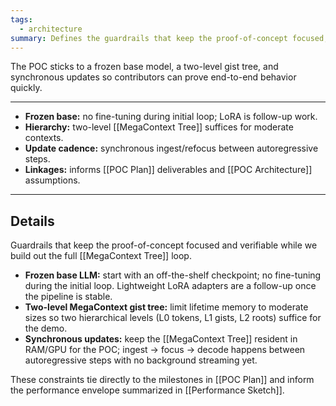 ```yaml
---
tags:
  - architecture
summary: Defines the guardrails that keep the proof-of-concept focused, reproducible, and verifiable.
---
```

The POC sticks to a frozen base model, a two-level gist tree, and synchronous updates so contributors can prove end-to-end behavior quickly.

---

- **Frozen base:** no fine-tuning during initial loop; LoRA is follow-up work.
- **Hierarchy:** two-level [[MegaContext Tree]] suffices for moderate contexts.
- **Update cadence:** synchronous ingest/refocus between autoregressive steps.
- **Linkages:** informs [[POC Plan]] deliverables and [[POC Architecture]] assumptions.

---
## Details

Guardrails that keep the proof-of-concept focused and verifiable while we build out the full [[MegaContext Tree]] loop.

- **Frozen base LLM:** start with an off-the-shelf checkpoint; no fine-tuning during the initial loop. Lightweight LoRA adapters are a follow-up once the pipeline is stable.
- **Two-level MegaContext gist tree:** limit lifetime memory to moderate sizes so two hierarchical levels (L0 tokens, L1 gists, L2 roots) suffice for the demo.
- **Synchronous updates:** keep the [[MegaContext Tree]] resident in RAM/GPU for the POC; ingest → focus → decode happens between autoregressive steps with no background streaming yet.

These constraints tie directly to the milestones in [[POC Plan]] and inform the performance envelope summarized in [[Performance Sketch]].
